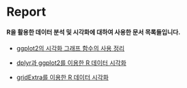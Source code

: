 # Report

#### R을 활용한 데이터 분석 및 시각화에 대하여 사용한 문서 목록들입니다.

  + [ggplot2의 시각화 그래프 함수의 사용 정리](https://github.com/Gouwon/Report/blob/master/R_%20portfolio_0001.rmd) 

  + [dplyr과 ggplot2를 이용한 R 데이터 시각화](https://github.com/Gouwon/Report/blob/master/R_%20portfolio_0002.rmd) 
 
  + [gridExtra를 이용한 R 데이터 시각화](https://github.com/Gouwon/Report/blob/master/R_%20portfolio_0003.rmd) 
  
  
